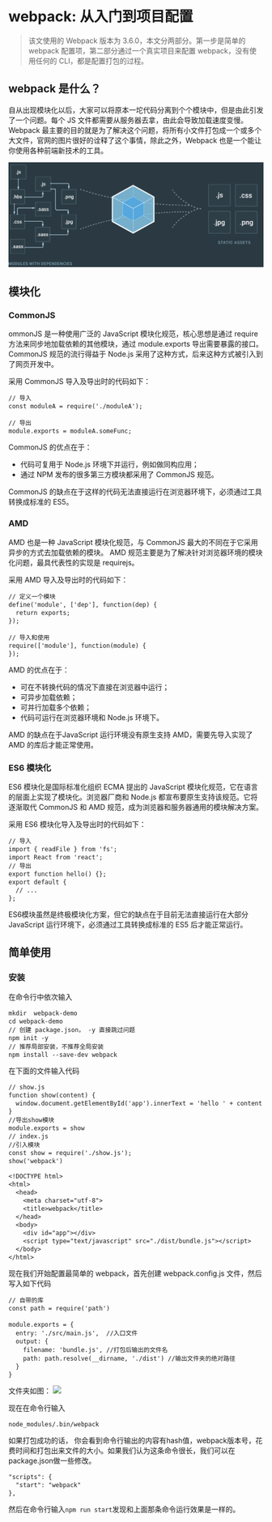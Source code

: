# webpack: 从入门到项目配置
> 该文使用的 Webpack 版本为 3.6.0，本文分两部分。第一步是简单的 webpack 配置项，第二部分通过一个真实项目来配置 webpack，没有使用任何的 CLI，都是配置打包的过程。

## webpack 是什么？
自从出现模块化以后，大家可以将原本一坨代码分离到个个模块中，但是由此引发了一个问题。每个 JS 文件都需要从服务器去拿，由此会导致加载速度变慢。Webpack 最主要的目的就是为了解决这个问题，将所有小文件打包成一个或多个大文件，官网的图片很好的诠释了这个事情，除此之外，Webpack 也是一个能让你使用各种前端新技术的工具。

![](./rd-img/webpack.png)

## 模块化

### CommonJS
ommonJS 是一种使用广泛的 JavaScript 模块化规范，核心思想是通过 require 方法来同步地加载依赖的其他模块，通过 module.exports 导出需要暴露的接口。 CommonJS 规范的流行得益于 Node.js 采用了这种方式，后来这种方式被引入到了网页开发中。

采用 CommonJS 导入及导出时的代码如下：
```
// 导入
const moduleA = require('./moduleA');

// 导出
module.exports = moduleA.someFunc;
```
CommonJS 的优点在于：
- 代码可复用于 Node.js 环境下并运行，例如做同构应用；
- 通过 NPM 发布的很多第三方模块都采用了 CommonJS 规范。

CommonJS 的缺点在于这样的代码无法直接运行在浏览器环境下，必须通过工具转换成标准的 ES5。

### AMD
AMD 也是一种 JavaScript 模块化规范，与 CommonJS 最大的不同在于它采用异步的方式去加载依赖的模块。 AMD 规范主要是为了解决针对浏览器环境的模块化问题，最具代表性的实现是 requirejs。

采用 AMD 导入及导出时的代码如下：
```
// 定义一个模块
define('module', ['dep'], function(dep) {
  return exports;
});

// 导入和使用
require(['module'], function(module) {
});
```
AMD 的优点在于：
- 可在不转换代码的情况下直接在浏览器中运行；
- 可异步加载依赖；
- 可并行加载多个依赖；
- 代码可运行在浏览器环境和 Node.js 环境下。

AMD 的缺点在于JavaScript 运行环境没有原生支持 AMD，需要先导入实现了 AMD 的库后才能正常使用。

### ES6 模块化
ES6 模块化是国际标准化组织 ECMA 提出的 JavaScript 模块化规范，它在语言的层面上实现了模块化。浏览器厂商和 Node.js 都宣布要原生支持该规范。它将逐渐取代 CommonJS 和 AMD 规范，成为浏览器和服务器通用的模块解决方案。

采用 ES6 模块化导入及导出时的代码如下：

```
// 导入
import { readFile } from 'fs';
import React from 'react';
// 导出
export function hello() {};
export default {
  // ...
};
```
ES6模块虽然是终极模块化方案，但它的缺点在于目前无法直接运行在大部分 JavaScript 运行环境下，必须通过工具转换成标准的 ES5 后才能正常运行。

## 简单使用

### 安装

在命令行中依次输入

```
mkdir  webpack-demo
cd webpack-demo
// 创建 package.json， -y 直接跳过问题
npm init -y
// 推荐局部安装，不推荐全局安装
npm install --save-dev webpack

```
在下面的文件输入代码

```
// show.js
function show(content) {
  window.document.getElementById('app').innerText = 'hello ' + content
}
//导出show模块
module.exports = show
// index.js
//引入模块
const show = require('./show.js');
show('webpack')
```
```
<!DOCTYPE html>
<html>
  <head>
    <meta charset="utf-8">
    <title>webpack</title>
  </head>
  <body>
    <div id="app"></div>
    <script type="text/javascript" src="./dist/bundle.js"></script>
  </body>
</html>
```
现在我们开始配置最简单的 webpack，首先创建 webpack.config.js 文件，然后写入如下代码
```
// 自带的库
const path = require('path')

module.exports = {
  entry: './src/main.js',  //入口文件
  output: {
    filename: 'bundle.js', //打包后输出的文件名
    path: path.resolve(__dirname, './dist') //输出文件夹的绝对路径
  }
}
```
文件夹如图： ![](./rn-img/977B168F-745F-4EE7-B9E0-5496162A86F2.png)

现在在命令行输入
```
node_modules/.bin/webpack
```
如果打包成功的话， 你会看到命令行输出的内容有hash值，webpack版本号，花费时间和打包出来文件的大小。如果我们认为这条命令很长，我们可以在package.json做一些修改。

```
"scripts": {
  "start": "webpack"
},
```
然后在命令行输入`npm run start`发现和上面那条命令运行效果是一样的。

